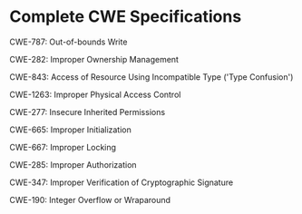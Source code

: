 

# Complete CWE Specifications

CWE-787: Out-of-bounds Write

CWE-282: Improper Ownership Management

CWE-843: Access of Resource Using Incompatible Type ('Type Confusion')

CWE-1263: Improper Physical Access Control

CWE-277: Insecure Inherited Permissions

CWE-665: Improper Initialization

CWE-667: Improper Locking

CWE-285: Improper Authorization

CWE-347: Improper Verification of Cryptographic Signature

CWE-190: Integer Overflow or Wraparound